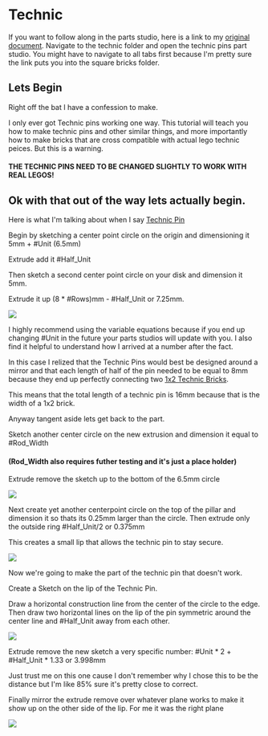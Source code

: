 # Technic

If you want to follow along in the parts studio, here is a link to my [original document](https://cvilleschools.onshape.com/documents/18c55e9aeb64057e8e0fbb6a/w/5c06b8e3c4dcf6e948152fa4/e/18df3578f02c775cfcadaef9?configuration=List_8xTqWDMkkCG2Mw%3D_2x2%3BList_ArQ6GsCPNSkQoQ%3DDefault%3BList_Izy0ldJ6UfParG%3DDefault%3BList_tmPjPdZ9wrB2lD%3DDefault&renderMode=0&uiState=6290d24be366b652b2773d0f). Navigate to the technic folder and open the technic pins part studio. You might have to navigate to all tabs first because I'm pretty sure the link puts you into the square bricks folder. 

## Lets Begin

Right off the bat I have a confession to make. 

I only ever got Technic pins working one way. This tutorial will teach you how to make technic pins and other similar things, and more importantly how to make bricks that are cross compatible with actual lego technic peices. But this is a warning. 

#### THE TECHNIC PINS NEED TO BE CHANGED SLIGHTLY TO WORK WITH REAL LEGOS!

## Ok with that out of the way lets actually begin. 

Here is what I'm talking about when I say [Technic Pin](https://www.bricklink.com/v2/catalog/catalogitem.page?P=2780#T=C)

Begin by sketching a center point circle on the origin and dimensioning it 5mm + #Unit (6.5mm)

Extrude add it #Half_Unit

Then sketch a second center point circle on your disk and dimension it 5mm. 

Extrude it up (8 * #Rows)mm - #Half_Unit or 7.25mm. 

<img src="Photos/Technic.PNG">

I highly recommend using the variable equations because if you end up changing #Unit in the future your parts studios will update with you. I also find it helpful to understand how I arrived at a number after the fact. 

In this case I relized that the Technic Pins would best be designed around a mirror and that each length of half of the pin needed to be equal to 8mm because they end up perfectly connecting two [1x2 Technic Bricks](https://www.bricklink.com/v2/catalog/catalogitem.page?P=3700#T=C). 

This means that the total length of a technic pin is 16mm because that is the width of a 1x2 brick. 

Anyway tangent aside lets get back to the part. 

Sketch another center circle on the new extrusion and dimension it equal to #Rod_Width

#### (Rod_Width also requires futher testing and it's just a place holder)

Extrude remove the sketch up to the bottom of the 6.5mm circle

<img src="Photos/Technic(1).PNG">

Next create yet another centerpoint circle on the top of the pillar and dimension it so thats its 0.25mm larger than the circle. Then extrude only the outside ring #Half_Unit/2 or 0.375mm 

This creates a small lip that allows the technic pin to stay secure. 

<img src="Photos/Technic(2).PNG">

Now we're going to make the part of the technic pin that doesn't work. 

Create a Sketch on the lip of the Technic Pin. 

Draw a horizontal construction line from the center of the circle to the edge. Then draw two horizontal lines on the lip of the pin symmetric around the center line and #Half_Unit away from each other. 

<img src="Photos/Technic(3).PNG">

Extrude remove the new sketch a very specific number: #Unit * 2 + #Half_Unit * 1.33 or 3.998mm 

Just trust me on this one cause I don't remember why I chose this to be the distance but I'm like 85% sure it's pretty close to correct. 

Finally mirror the extrude remove over whatever plane works to make it show up on the other side of the lip. For me it was the right plane

<img src="Photos/Technic(4).PNG">  

